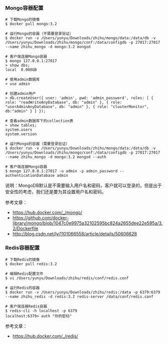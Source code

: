 ### Mongo容器配置

```
# 下载Mongo的镜像
$ docker pull mongo:3.2

# 运行Mongo的容器（不需要登录验证）
$ docker run -v /Users/yunyu/Downloads/zhihu/mongo/data:/data/db -v /Users/yunyu/Downloads/zhihu/mongo/conf:/data/configdb -p 27017:27017 --name zhihu_mongo -d mongo:3.2 mongod

# 客户端连接Mongo容器
$ mongo 127.0.0.1:27017
> show dbs;
local  0.000GB

# 使用admin数据库
> use admin

# 创建admin用户
> db.createUser({ user: 'admin', pwd: 'admin_password', roles: [ { role: "readWriteAnyDatabase", db: "admin" }, { role: "userAdminAnyDatabase", db: "admin" }, { role: "clusterMonitor", db:"admin" } ] });

# 查看admin数据库下的collection表
> show tables;
system.users
system.version

# 运行Mongo的容器（需要登录验证）
$ docker run -v /Users/yunyu/Downloads/zhihu/mongo/data:/data/db -v /Users/yunyu/Downloads/zhihu/mongo/conf:/data/configdb -p 27017:27017 --name zhihu_mongo -d mongo:3.2 mongod --auth

# 客户端连接Mongo容器
$ mongo 127.0.0.1:27017 -u admin -p admin_password --authenticationDatabase admin

```

说明：MongoDB默认是不需要输入用户名和密码，客户就可以登录的。但是出于安全性的考虑，我们还是要为其设置用户名和密码。

参考文章：

- https://hub.docker.com/_/mongo/
- https://github.com/docker-library/mongo/blob/1047c0e9975a32102595bc824a2655dee22e595a/3.2/Dockerfile
- http://blog.csdn.net/lyj1101066558/article/details/50606628

### Redis容器配置

```
# 下载Redis的镜像
$ docker pull redis:3.2

# 编辑Redis配置文件
$ vi /Users/yunyu/Downloads/zhihu/redis/conf/redis.conf

# 运行Redis的容器
$ docker run -v /Users/yunyu/Downloads/zhihu/redis:/data -p 6379:6379 --name zhihu_redis -d redis:3.2 redis-server /data/conf/redis.conf

# 客户端连接Redis容器
$ redis-cli -h localhost -p 6379
localhost:6379> auth "你的密码"
```

参考文章：

- https://hub.docker.com/_/redis/